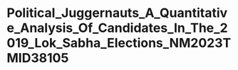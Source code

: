 # Political_Juggernauts_A_Quantitative_Analysis_Of_Candidates_In_The_2019_Lok_Sabha_Elections_NM2023TMID38105
